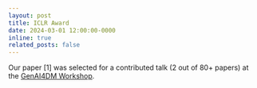 ```yaml
---
layout: post
title: ICLR Award
date: 2024-03-01 12:00:00-0000
inline: true
related_posts: false
---
```


Our paper [1] was selected for a contributed talk (2 out of 80+ papers) at the <a href="https://sites.google.com/view/genai4dm-iclr2024" target="_blank">GenAI4DM Workshop</a>.

